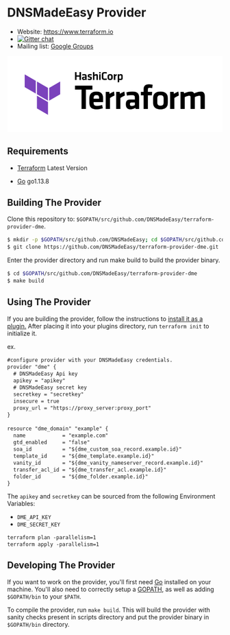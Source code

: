 # DNSMadeEasy Provider


- Website: https://www.terraform.io
- [![Gitter chat](https://badges.gitter.im/hashicorp-terraform/Lobby.png)](https://gitter.im/hashicorp-terraform/Lobby)
- Mailing list: [Google Groups](http://groups.google.com/group/terraform-tool)

![HashiCorp Terraform Logo](images/Terraform_PrimaryLogo_Color_RGB.svg)


Requirements
------------

- [Terraform](https://www.terraform.io/downloads.html) Latest Version

- [Go](https://golang.org/doc/install) go1.13.8

## Building The Provider ##
Clone this repository to: `$GOPATH/src/github.com/DNSMadeEasy/terraform-provider-dme`.

```sh
$ mkdir -p $GOPATH/src/github.com/DNSMadeEasy; cd $GOPATH/src/github.com/DNSMadeEasy
$ git clone https://github.com/DNSMadeEasy/terraform-provider-dme.git
```

Enter the provider directory and run make build to build the provider binary.

```sh
$ cd $GOPATH/src/github.com/DNSMadeEasy/terraform-provider-dme
$ make build

```

Using The Provider
------------------
If you are building the provider, follow the instructions to [install it as a plugin.](https://www.terraform.io/docs/plugins/basics.html#installing-a-plugin) After placing it into your plugins directory, run `terraform init` to initialize it.

ex.
```hcl
#configure provider with your DNSMadeEasy credentials.
provider "dme" {
  # DNSMadeEasy Api key
  apikey = "apikey"
  # DNSMadeEasy secret key
  secretkey = "secretkey"
  insecure = true
  proxy_url = "https://proxy_server:proxy_port"
}

resource "dme_domain" "example" {
  name            = "example.com"
  gtd_enabled     = "false"
  soa_id          = "${dme_custom_soa_record.example.id}"
  template_id     = "${dme_template.example.id}"
  vanity_id       = "${dme_vanity_nameserver_record.example.id}"
  transfer_acl_id = "${dme_transfer_acl.example.id}"
  folder_id       = "${dme_folder.example.id}"
}

```

The `apikey` and `secretkey` can be sourced from the following Environment Variables:
* `DME_API_KEY`
* `DME_SECRET_KEY`

```
terraform plan -parallelism=1
terraform apply -parallelism=1
```  

Developing The Provider
-----------------------
If you want to work on the provider, you'll first need [Go](http://www.golang.org) installed on your machine. You'll also need to correctly setup a [GOPATH](http://golang.org/doc/code.html#GOPATH), as well as adding `$GOPATH/bin` to your `$PATH`.

To compile the provider, run `make build`. This will build the provider with sanity checks present in scripts directory and put the provider binary in `$GOPATH/bin` directory.

